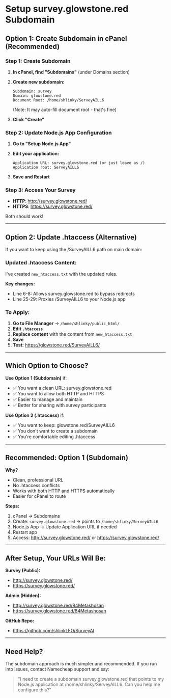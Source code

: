 # Setup survey.glowstone.red Subdomain

## Option 1: Create Subdomain in cPanel (Recommended)

### Step 1: Create Subdomain

1. **In cPanel, find "Subdomains"** (under Domains section)

2. **Create new subdomain:**
   ```
   Subdomain: survey
   Domain: glowstone.red
   Document Root: /home/shlinky/ServeyAILL6
   ```
   (Note: It may auto-fill document root - that's fine)

3. **Click "Create"**

### Step 2: Update Node.js App Configuration

1. **Go to "Setup Node.js App"**

2. **Edit your application:**
   ```
   Application URL: survey.glowstone.red (or just leave as /)
   Application root: ServeyAILL6
   ```

3. **Save and Restart**

### Step 3: Access Your Survey

- **HTTP**: http://survey.glowstone.red/
- **HTTPS**: https://survey.glowstone.red/

Both should work!

---

## Option 2: Update .htaccess (Alternative)

If you want to keep using the /SurveyAILL6 path on main domain:

### Updated .htaccess Content:

I've created `new_htaccess.txt` with the updated rules.

**Key changes:**
- Line 6-8: Allows survey.glowstone.red to bypass redirects
- Line 25-29: Proxies /SurveyAILL6 to your Node.js app

### To Apply:

1. **Go to File Manager** → `/home/shlinky/public_html/`
2. **Edit `.htaccess`**
3. **Replace content** with the content from `new_htaccess.txt`
4. **Save**
5. **Test:** https://glowstone.red/SurveyAILL6/

---

## Which Option to Choose?

**Use Option 1 (Subdomain)** if:
- ✅ You want a clean URL: survey.glowstone.red
- ✅ You want to allow both HTTP and HTTPS
- ✅ Easier to manage and maintain
- ✅ Better for sharing with survey participants

**Use Option 2 (.htaccess)** if:
- ✅ You want to keep: glowstone.red/SurveyAILL6
- ✅ You don't want to create a subdomain
- ✅ You're comfortable editing .htaccess

---

## Recommended: Option 1 (Subdomain)

**Why?**
- Clean, professional URL
- No .htaccess conflicts
- Works with both HTTP and HTTPS automatically
- Easier for cPanel to route

**Steps:**
1. cPanel → Subdomains
2. Create: `survey.glowstone.red` → points to `/home/shlinky/ServeyAILL6`
3. Node.js App → Update Application URL if needed
4. Restart app
5. Access: http://survey.glowstone.red/ or https://survey.glowstone.red/

---

## After Setup, Your URLs Will Be:

**Survey (Public):**
- http://survey.glowstone.red/
- https://survey.glowstone.red/

**Admin (Hidden):**
- http://survey.glowstone.red/84Metashosan
- https://survey.glowstone.red/84Metashosan

**GitHub Repo:**
- https://github.com/shlinkLFO/SurveyAI

---

## Need Help?

The subdomain approach is much simpler and recommended. If you run into issues, contact Namecheap support and say:

> "I need to create a subdomain survey.glowstone.red that points to my Node.js application at /home/shlinky/ServeyAILL6. Can you help me configure this?"

